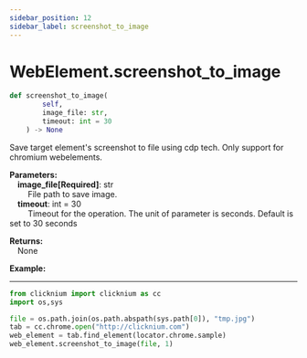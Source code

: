 ```yaml
---
sidebar_position: 12
sidebar_label: screenshot_to_image
---
```

# WebElement.screenshot_to_image  

```python 
def screenshot_to_image(
        self,
        image_file: str,
        timeout: int = 30
    ) -> None
```  


Save target element's screenshot to file using cdp tech. Only support for chromium webelements.  

**Parameters:**  
    &emsp;**image_file[Required]**: str   
        &emsp;&emsp; File path to save image.    
    &emsp;**timeout**: int = 30   
        &emsp;&emsp; Timeout for the operation. The unit of parameter is seconds. Default is set to 30 seconds  

**Returns:**  
    &emsp;None

**Example:**
***
```python
from clicknium import clicknium as cc
import os,sys

file = os.path.join(os.path.abspath(sys.path[0]), "tmp.jpg")
tab = cc.chrome.open("http://clicknium.com")
web_element = tab.find_element(locator.chrome.sample)
web_element.screenshot_to_image(file, 1)
```